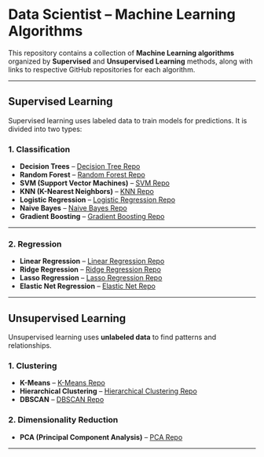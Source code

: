 
# Data Scientist – Machine Learning Algorithms

This repository contains a collection of **Machine Learning algorithms** organized by **Supervised** and **Unsupervised Learning** methods, along with links to respective GitHub repositories for each algorithm.

---

## Supervised Learning

Supervised learning uses labeled data to train models for predictions. It is divided into two types:

### 1. Classification

- **Decision Trees** – [Decision Tree Repo](https://github.com/sandhiya0147/Iris-flower-prediction)  
- **Random Forest** – [Random Forest Repo](https://github.com/sandhiya0147/amazon-sales-prediction)  
- **SVM (Support Vector Machines)** – [SVM Repo](https://github.com/sandhiya0147/breast-cancer-predictor)  
- **KNN (K-Nearest Neighbors)** – [KNN Repo](https://github.com/sandhiya0147/wine-quality-predictor)  
- **Logistic Regression** – [Logistic Regression Repo](https://github.com/sandhiya0147/placement-predictor-app)  
- **Naive Bayes** – [Naive Bayes Repo](https://github.com/sandhiya0147/spam-predictor)  
- **Gradient Boosting** – [Gradient Boosting Repo](https://github.com/sandhiya0147/heart-disease-predictor)

---

### 2. Regression

- **Linear Regression** – [Linear Regression Repo](https://github.com/sandhiya0147/Student-Scores-prediction)  
- **Ridge Regression** – [Ridge Regression Repo](https://github.com/sandhiya0147/medical-insurance-charges-predictor)  
- **Lasso Regression** – [Lasso Regression Repo](https://github.com/sandhiya0147/house-prize-predictor)  
- **Elastic Net Regression** – [Elastic Net Repo](https://github.com/sandhiya0147/Diabetes-Prediction-App)

---

## Unsupervised Learning

Unsupervised learning uses **unlabeled data** to find patterns and relationships.

### 1. Clustering

- **K-Means** – [K-Means Repo](https://github.com/sandhiya0147/Mall-Customer-Segmentation)  
- **Hierarchical Clustering** – [Hierarchical Clustering Repo](https://github.com/sandhiya0147/credit-card-customer-prediction)  
- **DBSCAN** – [DBSCAN Repo](https://github.com/topics/dbscan)

### 2. Dimensionality Reduction

- **PCA (Principal Component Analysis)** – [PCA Repo](https://github.com/topics/principal-component-analysis)

---
